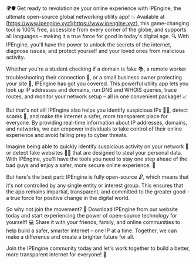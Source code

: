 🌍🛡️ Get ready to revolutionize your online experience with IPEngine, the ultimate open-source global networking utility app! 💥 Available at [https://www.ipengine.xyz](https://www.ipengine.xyz), this game-changing tool is 100% free, accessible from every corner of the globe, and supports all languages – making it a true force for good in today's digital age. 🔍 With IPEngine, you'll have the power to unlock the secrets of the internet, diagnose issues, and protect yourself and your loved ones from malicious activity.

Whether you're a student checking if a domain is fake 📚, a remote worker troubleshooting their connection 💼, or a small business owner protecting your site 🏢, IPEngine has got you covered. This powerful utility app lets you look up IP addresses and domains, run DNS and WHOIS queries, trace routes, and monitor your network setup – all in one convenient package! 📈

But that's not all! IPEngine also helps you identify suspicious IPs 👮‍♀️, detect scams 💸, and make the internet a safer, more transparent place for everyone. By providing real-time information about IP addresses, domains, and networks, we can empower individuals to take control of their online experience and avoid falling prey to cyber threats.

Imagine being able to quickly identify suspicious activity on your network 🔎 or detect fake websites 🕵️‍♀️ that are designed to steal your personal data. With IPEngine, you'll have the tools you need to stay one step ahead of the bad guys and enjoy a safer, more secure online experience. 💪

But here's the best part: IPEngine is fully open-source 🔓, which means that it's not controlled by any single entity or interest group. This ensures that the app remains impartial, transparent, and committed to the greater good – a true force for positive change in the digital world.

So why not join the movement? 🚀 Download IPEngine from our website today and start experiencing the power of open-source technology for yourself! 💻 Share it with your friends, family, and online communities to help build a safer, smarter internet – one IP at a time. Together, we can make a difference and create a brighter future for all.

Join the IPEngine community today and let's work together to build a better, more transparent internet for everyone! 🌟